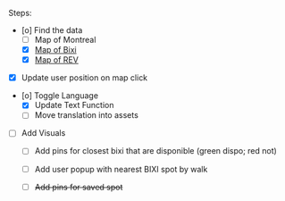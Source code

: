 Steps:
- [o] Find the data
    - [ ] Map of Montreal
    - [X] [Map of Bixi](https://gbfs.velobixi.com/gbfs/gbfs.json)
    - [X] [Map of REV](https://donnees.montreal.ca/en/dataset/pistes-cyclables/resource/0dc6612a-be66-406b-b2d9-59c9e1c65ebf)
- [X] Update user position on map click
- [o] Toggle Language
    - [X] Update Text Function
    - [ ] Move translation into assets
- [ ] Add Visuals
    - [ ] Add pins for closest bixi that are disponible (green dispo; red not)
    - [ ] Add user popup with nearest BIXI spot by walk
    - [ ] ~~Add pins for saved spot~~


